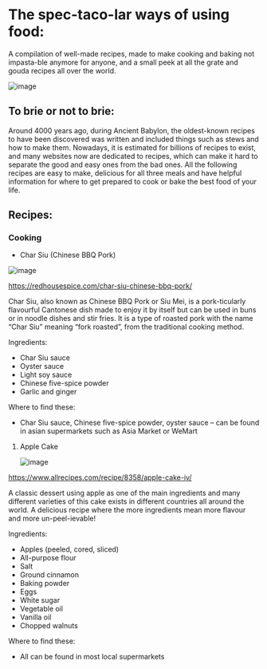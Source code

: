 # The spec-taco-lar ways of using food: 
A compilation of well-made recipes, made to make cooking and baking not impasta-ble anymore for anyone, and a small peek at all the grate and gouda recipes all over the world.

![image](https://github.com/user-attachments/assets/03668d7c-2ff2-420f-82fe-1e8636aa2f5d)

## To brie or not to brie: 
Around 4000 years ago, during Ancient Babylon, the oldest-known recipes to have been discovered was written and included things such as stews and how to make them. Nowadays, it is estimated for billions of recipes to exist, and many websites now are dedicated to recipes, which can make it hard to separate the good and easy ones from the bad ones. All the following recipes are easy to make, delicious for all three meals and have helpful information for where to get prepared to cook or bake the best food of your life. 



## Recipes:

### Cooking
- Char Siu (Chinese BBQ Pork)

![image](https://github.com/user-attachments/assets/322e7afd-2d6c-4925-9bd7-93b44f13ef31)

  https://redhousespice.com/char-siu-chinese-bbq-pork/

Char Siu, also known as Chinese BBQ Pork or Siu Mei, is a pork-ticularly flavourful Cantonese dish made to enjoy it by itself but can be used in buns or in noodle dishes and stir fries. It is a type of roasted pork with the name “Char Siu” meaning “fork roasted”, from the traditional cooking method.  

 Ingredients: 
 -	Char Siu sauce
 -	Oyster sauce
 -	Light soy sauce
 -	Chinese five-spice powder
 -	Garlic and ginger

 Where to find these:
 -	Char Siu sauce, Chinese five-spice powder, oyster sauce – can be found in asian supermarkets such as Asia Market or WeMart


 1) Apple Cake

    ![image](https://github.com/user-attachments/assets/a67c294e-317e-480c-bd56-8b118dbe9f68)

   https://www.allrecipes.com/recipe/8358/apple-cake-iv/ 

A classic dessert using apple as one of the main ingredients and many different varieties of this cake exists in different countries all around the world. A delicious recipe where the more ingredients mean more flavour and more un-peel-ievable! 
 
Ingredients:  
- Apples (peeled, cored, sliced) 
- All-purpose flour 
- Salt  
- Ground cinnamon 
- Baking powder 
- Eggs 
- White sugar 
- Vegetable oil 
- Vanilla oil 
- Chopped walnuts 

Where to find these: 
- All can be found in most local supermarkets 

